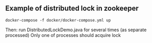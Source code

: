## Example of distributed lock in zookeeper
```shell script
docker-compose -f docker/docker-compose.yml up
```

Then: run DistributedLockDemo.java for several times (as separate processed)
Only one of processes should acquire lock

   
